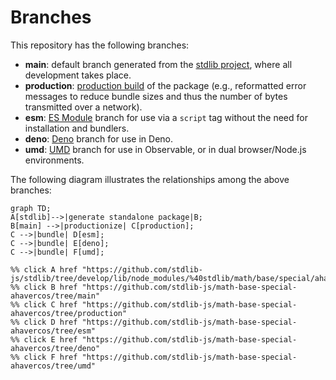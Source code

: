 <!--

@license Apache-2.0

Copyright (c) 2022 The Stdlib Authors.

Licensed under the Apache License, Version 2.0 (the "License");
you may not use this file except in compliance with the License.
You may obtain a copy of the License at

    http://www.apache.org/licenses/LICENSE-2.0

Unless required by applicable law or agreed to in writing, software
distributed under the License is distributed on an "AS IS" BASIS,
WITHOUT WARRANTIES OR CONDITIONS OF ANY KIND, either express or implied.
See the License for the specific language governing permissions and
limitations under the License.

-->

# Branches

This repository has the following branches:

-   **main**: default branch generated from the [stdlib project][stdlib-url], where all development takes place.
-   **production**: [production build][production-url] of the package (e.g., reformatted error messages to reduce bundle sizes and thus the number of bytes transmitted over a network).
-   **esm**: [ES Module][esm-url] branch for use via a `script` tag without the need for installation and bundlers.
-   **deno**: [Deno][deno-url] branch for use in Deno.
-   **umd**: [UMD][umd-url] branch for use in Observable, or in dual browser/Node.js environments.

The following diagram illustrates the relationships among the above branches:

```mermaid
graph TD;
A[stdlib]-->|generate standalone package|B;
B[main] -->|productionize| C[production];
C -->|bundle| D[esm];
C -->|bundle| E[deno];
C -->|bundle| F[umd];

%% click A href "https://github.com/stdlib-js/stdlib/tree/develop/lib/node_modules/%40stdlib/math/base/special/ahavercos"
%% click B href "https://github.com/stdlib-js/math-base-special-ahavercos/tree/main"
%% click C href "https://github.com/stdlib-js/math-base-special-ahavercos/tree/production"
%% click D href "https://github.com/stdlib-js/math-base-special-ahavercos/tree/esm"
%% click E href "https://github.com/stdlib-js/math-base-special-ahavercos/tree/deno"
%% click F href "https://github.com/stdlib-js/math-base-special-ahavercos/tree/umd"
```

[stdlib-url]: https://github.com/stdlib-js/stdlib/tree/develop/lib/node_modules/%40stdlib/math/base/special/ahavercos
[production-url]: https://github.com/stdlib-js/math-base-special-ahavercos/tree/production
[deno-url]: https://github.com/stdlib-js/math-base-special-ahavercos/tree/deno
[umd-url]: https://github.com/stdlib-js/math-base-special-ahavercos/tree/umd
[esm-url]: https://github.com/stdlib-js/math-base-special-ahavercos/tree/esm